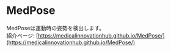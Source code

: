 # MedPose
MedPoseは運動時の姿勢を検出します。  
紹介ページ: [https://medicalinnovationhub.github.io/MedPose/](https://medicalinnovationhub.github.io/MedPose/)
